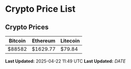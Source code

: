 # Crypto Price List

## Crypto Prices
| Bitcoin | Ethereum | Litecoin |
| ------- | -------- | -------- |
| $88582 | $1629.77 | $79.84 |
**Last Updated:** 2025-04-22 11:49 UTC
**Last Updated:** $DATE$
